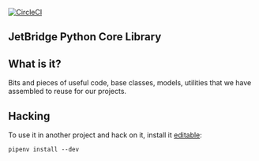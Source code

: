 [![CircleCI](https://circleci.com/gh/jetbridge/backend-core.svg?style=svg)](https://circleci.com/gh/jetbridge/backend-core)

JetBridge Python Core Library
-----------------------------

## What is it?
Bits and pieces of useful code, base classes, models, utilities
that we have assembled to reuse for our projects.

## Hacking
To use it in another project and hack on it, install it [editable](https://pipenv.readthedocs.io/en/latest/basics/#editable-dependencies-e-g-e):

```
pipenv install --dev
```
